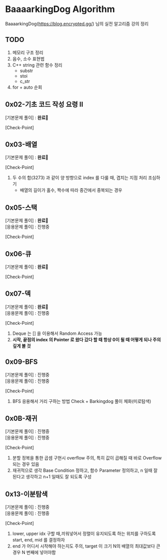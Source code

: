 # BaaaarkingDog Algorithm
BaaaarkingDog(https://blog.encrypted.gg/) 님의 실전 알고리즘 강의 정리

## TODO
1. 메모리 구조 정리
2. 음수, 소수 표현법
3. C++ string 관련 함수 정리   
    - substr
    - stoi
    - c_str   
4. for + auto 순회

## 0x02-기초 코드 작성 요령 II
[기본문제 풀이] : **완료**:tada:  

[Check-Point]

## 0x03-배열
[기본문제 풀이] : **완료**:tada:   

[Check-Point]
1. 두 수의 합(3273) 과 같이 양 방향으로 index 를 다룰 때, 겹치는 지점 처리 조심하기   
   - 배열의 길이가 홀수, 짝수에 따라 중간에서 중복되는 경우
## 0x05-스택
[기본문제 풀이] : **완료**:tada:   
[응용문제 풀이] : 진행중   
 
[Check-Point]

## 0x06-큐
[기본문제 풀이] : **완료**:tada:   
 
[Check-Point]
 
## 0x07-덱
[기본문제 풀이] : **완료**:tada:   
[응용문제 풀이] : 진행중   
 
[Check-Point]
1. Deque 는 [] 을 이용해서 Random Access 가능 
2. **시작, 끝점의 index 의 Pointer 로 왔다 갔다 할 때 항상 0이 될 때 어떻게 되나 주의 깊게 볼 것**
 
## 0x09-BFS
[기본문제 풀이] : 진행중      
[응용문제 풀이] : 진행중   

[Check-Point]
1. BFS 응용해서 거리 구하는 방법 Check + Barkingdog 풀이 체화(미로탐색)

## 0x0B-재귀
[기본문제 풀이] : 진행중      
[응용문제 풀이] : 진행중   
   
[Check-Point]
1. 분할 정복을 통한 곱셈 구현시 overflow 주의, 특히 값이 곱해질 때 바로 Overflow 되는 경우 있음
2. 재귀적으로 생각 Base Condition 정하고, 함수 Parameter 정의하고, n 일때 잘 된다고 생각하고 n+1 일때도 잘 되도록 구성


## 0x13-이분탐색
[기본문제 풀이] : 진행중      
[응용문제 풀이] : 진행중   
  
[Check-Point]
1. lower, upper idx 구할 때,끼워넣어서 정렬이 유지되도록 하는 위치를 구하도록 start, end, mid 를 결정하자
2. end 가 어디서 시작해야 하는지도 주의, target 이 크기 N의 배열의 최대값보다 큰 경우 N 번째에 넣어야함

